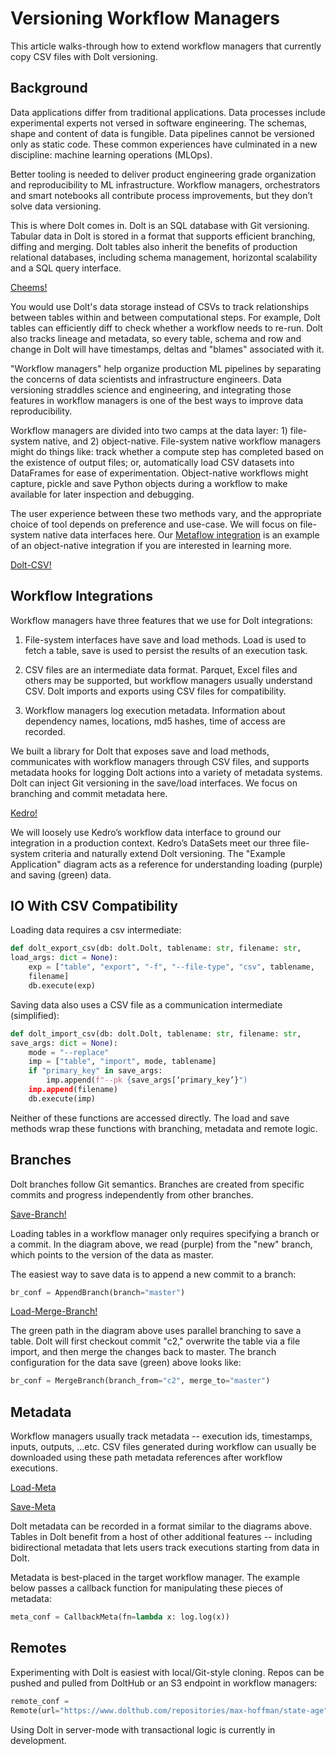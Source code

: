 # Versioning Workflow Managers

This article walks-through how to extend workflow managers that
currently copy CSV files with Dolt versioning.

## Background

Data applications differ from traditional applications. Data processes
include experimental experts not versed in software engineering. The
schemas, shape and content of data is fungible. Data pipelines cannot be
versioned only as static code. These common experiences have culminated
in a new discipline: machine learning operations (MLOps).

Better tooling is needed to deliver product engineering grade
organization and reproducibility to ML infrastructure. Workflow
managers, orchestrators and smart notebooks all contribute process
improvements, but they don’t solve data versioning.

This is where Dolt comes in. Dolt is an SQL database with Git
versioning. Tabular data in Dolt is stored in a format that supports
efficient branching, diffing and merging. Dolt tables also inherit the
benefits of production relational databases, including schema
management, horizontal scalability and a SQL query interface.

[Cheems!](../../../static/cheems.jpg)

You would use Dolt's data storage instead of CSVs to track relationships
between tables within and between computational steps. For example, Dolt
tables can efficiently diff to check whether a workflow needs to re-run.
Dolt also tracks lineage and metadata, so every table, schema and row
and change in Dolt will have timestamps, deltas and "blames" associated
with it.

"Workflow managers" help organize production ML pipelines by separating the
concerns of data scientists and infrastructure engineers. Data
versioning straddles science and engineering, and integrating those
features in workflow managers is one of the best ways to improve data
reproducibility.

Workflow managers are divided into two camps at the data layer: 1)
file-system native, and 2) object-native. File-system native workflow
managers might do things like: track whether a compute step has
completed based on the existence of output files; or, automatically load
CSV datasets into DataFrames for ease of experimentation. Object-native
workflows might capture, pickle and save Python objects during a
workflow to make available for later inspection and debugging.

The user experience between these two methods vary, and the appropriate
choice of tool depends on preference and use-case. We will focus on
file-system native data interfaces here. Our [Metaflow integration]() is
an example of an object-native integration if you are interested in
learning more.

[Dolt-CSV!](../../../static/dolt_csv.png)

## Workflow Integrations

Workflow managers have three features that we use for Dolt integrations:

1. File-system interfaces have save and load methods. Load is used to
   fetch a table, save is used to persist the results of an execution
   task.

2. CSV files are an intermediate data format. Parquet, Excel files and
   others may be supported, but workflow managers usually understand
   CSV. Dolt imports and exports using CSV files for compatibility.

3. Workflow managers log execution metadata. Information about
   dependency names, locations, md5 hashes, time of access are recorded.

We built a library for Dolt that exposes save and load methods,
communicates with workflow managers through CSV files, and supports
metadata hooks for logging Dolt actions into a variety of metadata
systems. Dolt can inject Git versioning in the save/load interfaces. We
focus on branching and commit metadata here.

[Kedro!](../../../static/kedro_example.png)

We will loosely use Kedro’s workflow data interface to ground our
integration in a production context. Kedro’s DataSets meet our three
file-system criteria and naturally extend Dolt versioning. The "Example
Application" diagram acts as a  reference for understanding loading
(purple) and saving (green) data.

## IO With CSV Compatibility

Loading data requires a csv intermediate:

```python
def dolt_export_csv(db: dolt.Dolt, tablename: str, filename: str,
load_args: dict = None):
    exp = ["table", "export", "-f", "--file-type", "csv", tablename,
    filename]
    db.execute(exp)
```

Saving data also uses a CSV file as a communication intermediate
(simplified):

```python
def dolt_import_csv(db: dolt.Dolt, tablename: str, filename: str,
save_args: dict = None):
    mode = "--replace"
    imp = ["table", "import", mode, tablename]
    if "primary_key" in save_args:
        imp.append(f"--pk {save_args[‘primary_key’}")
    imp.append(filename)
    db.execute(imp)
```


Neither of these functions are accessed directly. The load and save
methods wrap these functions with branching, metadata and remote logic.

## Branches

Dolt branches follow Git semantics. Branches are created from specific
commits and progress independently from other branches.

[Save-Branch!](../../../static/load_branch.png)

Loading tables in a workflow manager only requires specifying a branch
or a commit. In the diagram above, we read (purple) from the "new"
branch, which points to the version of the data as master.

The easiest way to save data is
to append a new commit to a branch:

```python
br_conf = AppendBranch(branch="master")
```

[Load-Merge-Branch!](../../../static/load_branch.png)

The green path in the diagram above uses parallel branching to save a
table. Dolt will first checkout commit "c2," overwrite the table via a
file import, and then merge the changes back to master. The branch
configuration for the data save (green) above looks like:

```python
br_conf = MergeBranch(branch_from="c2", merge_to="master")
```

## Metadata

Workflow managers usually track metadata -- execution ids,
timestamps, inputs, outputs, ...etc. CSV files generated during
workflow can usually be downloaded using these path metadata references
after workflow executions.

[Load-Meta](../../../static/load_meta.png)

[Save-Meta](../../../static/save_meta.png)

Dolt metadata can be recorded in a format similar to the diagrams above.
Tables in Dolt benefit from a host of other additional features --
including bidirectional metadata that lets users track executions
starting from data in Dolt.

Metadata is best-placed in the target workflow manager. The example
below passes a callback function for manipulating these pieces of
metadata:

```python
meta_conf = CallbackMeta(fn=lambda x: log.log(x))
```

## Remotes

Experimenting with Dolt is easiest with local/Git-style cloning. Repos
can be pushed and pulled from DoltHub or an S3 endpoint in workflow
managers:

```python
remote_conf =
Remote(url="https://www.dolthub.com/repositories/max-hoffman/state-age")
```

Using Dolt in server-mode with transactional logic is currently in
development.

